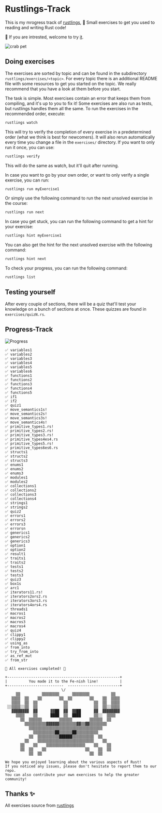 # Rustlings-Track

This is my mrogress track of [rustlings](https://github.com/rust-lang/rustlings), 🦀 Small exercises to get you used to reading and writing Rust code!

📎 If you are intrested, welcome to try [it](https://github.com/rust-lang/rustlings).

![crab pet](https://i.imgur.com/LbZJgmm.gif)

## Doing exercises

The exercises are sorted by topic and can be found in the subdirectory `rustlings/exercises/<topic>`. For every topic there is an additional README file with some resources to get you started on the topic. We really recommend that you have a look at them before you start.

The task is simple. Most exercises contain an error that keeps them from compiling, and it's up to you to fix it! Some exercises are also run as tests, but rustlings handles them all the same. To run the exercises in the recommended order, execute:

```bash
rustlings watch
```

This will try to verify the completion of every exercise in a predetermined order (what we think is best for newcomers). It will also rerun automatically every time you change a file in the `exercises/` directory. If you want to only run it once, you can use:

```bash
rustlings verify
```

This will do the same as watch, but it'll quit after running.

In case you want to go by your own order, or want to only verify a single exercise, you can run:

```bash
rustlings run myExercise1
```

Or simply use the following command to run the next unsolved exercise in the course:

```bash
rustlings run next
```

In case you get stuck, you can run the following command to get a hint for your
exercise:

```bash
rustlings hint myExercise1
```

You can also get the hint for the next unsolved exercise with the following command:

```bash
rustlings hint next
```

To check your progress, you can run the following command:

```bash
rustlings list
```

## Testing yourself

After every couple of sections, there will be a quiz that'll test your knowledge on a bunch of sections at once. These quizzes are found in `exercises/quizN.rs`.

## Progress-Track

![Progress](https://img.shields.io/badge/Progress-100%25-brightgreen) 

```
✅ variables1
✅ variables2
✅ variables3
✅ variables4
✅ variables5
✅ variables6
✅ functions1
✅ functions2
✅ functions3
✅ functions4
✅ functions5
✅ if1
✅ if2
✅ quiz1
✅ move_semantics1s!
✅ move_semantics2s!
✅ move_semantics3s!
✅ move_semantics4s!
✅ primitive_types1.rs!
✅ primitive_types2.rs!
✅ primitive_types3.rs!
✅ primitive_types4es4.rs
✅ primitive_types5.rs!
✅ primitive_types6es6.rs
✅ structs1
✅ structs2
✅ structs3
✅ enums1
✅ enums2
✅ enums3
✅ modules1
✅ modules2
✅ collections1
✅ collections2
✅ collections3
✅ collections4
✅ strings1
✅ strings2
✅ quiz2
✅ errors1
✅ errors2
✅ errors3
✅ errorsn
✅ generics1
✅ generics2
✅ generics3
✅ option1
✅ option2
✅ result1
✅ traits1
✅ traits2
✅ tests1
✅ tests2
✅ tests3
✅ quiz3
✅ box1s
✅ arc1
✅ iterators11.rs!
✅ iterators2ors2.rs
✅ iterators3ors3.rs
✅ iterators4ors4.rs
✅ threads1
✅ macros1
✅ macros2
✅ macros3
✅ macros4
✅ quiz4
✅ clippy1
✅ clippy2
✅ using_as
✅ from_into
✅ try_from_into
✅ as_ref_mut
✅ from_str

🎉 All exercises completed! 🎉

+----------------------------------------------------+
|          You made it to the Fe-nish line!          |
+--------------------------  ------------------------+
                          \/
     ▒▒          ▒▒▒▒▒▒▒▒      ▒▒▒▒▒▒▒▒          ▒▒
   ▒▒▒▒  ▒▒    ▒▒        ▒▒  ▒▒        ▒▒    ▒▒  ▒▒▒▒
   ▒▒▒▒  ▒▒  ▒▒            ▒▒            ▒▒  ▒▒  ▒▒▒▒
 ░░▒▒▒▒░░▒▒  ▒▒            ▒▒            ▒▒  ▒▒░░▒▒▒▒
   ▓▓▓▓▓▓▓▓  ▓▓      ▓▓██  ▓▓  ▓▓██      ▓▓  ▓▓▓▓▓▓▓▓
     ▒▒▒▒    ▒▒      ████  ▒▒  ████      ▒▒░░  ▒▒▒▒
       ▒▒  ▒▒▒▒▒▒        ▒▒▒▒▒▒        ▒▒▒▒▒▒  ▒▒
         ▒▒▒▒▒▒▒▒▒▒▓▓▓▓▓▓▒▒▒▒▒▒▒▒▓▓▒▒▓▓▒▒▒▒▒▒▒▒
           ▒▒▒▒▒▒▒▒▒▒▒▒▒▒▒▒▒▒▒▒▒▒▒▒▒▒▒▒▒▒▒▒▒▒
             ▒▒▒▒▒▒▒▒▒▒██▒▒▒▒▒▒██▒▒▒▒▒▒▒▒▒▒
           ▒▒  ▒▒▒▒▒▒▒▒▒▒██████▒▒▒▒▒▒▒▒▒▒  ▒▒
         ▒▒    ▒▒▒▒▒▒▒▒▒▒▒▒▒▒▒▒▒▒▒▒▒▒▒▒▒▒    ▒▒
       ▒▒    ▒▒    ▒▒▒▒▒▒▒▒▒▒▒▒▒▒▒▒▒▒    ▒▒    ▒▒
       ▒▒  ▒▒    ▒▒                  ▒▒    ▒▒  ▒▒
           ▒▒  ▒▒                      ▒▒  ▒▒

We hope you enjoyed learning about the various aspects of Rust!
If you noticed any issues, please don't hesitate to report them to our repo.
You can also contribute your own exercises to help the greater community!
```

## Thanks ✨

All exercises source from [rustlings](https://github.com/rust-lang/rustlings)